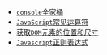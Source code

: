 * <i class="profile-icon vuejs iconfont icon-note"></i>[`console`全家桶](notes/HTML_CSS_Javascript/console/console-related-note.md)
* [<i class="profile-icon vuejs iconfont icon-note"></i>`JavaScript`常见运算符](notes/HTML_CSS_Javascript/common-operator/common-operator.md)
* [<i class="profile-icon vuejs iconfont icon-note"></i>获取`DOM`元素的位置和尺寸](notes/HTML_CSS_Javascript/get-dom-property/get-dom-property.md)
* [<i class="profile-icon vuejs iconfont icon-note"></i>`Javascript`正则表达式](notes/HTML_CSS_Javascript/regular_expression/regular_expression.md)

